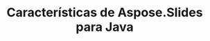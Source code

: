 ---
title: Características de Aspose.Slides para Java
type: docs
weight: 30
url: /java/aspose-slides-for-java-features/
---